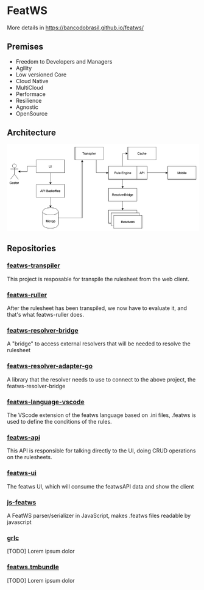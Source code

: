 # FeatWS

More details in https://bancodobrasil.github.io/featws/

## Premises

- Freedom to Developers and Managers
- Agility
- Low versioned Core
- Cloud Native
- MultiCloud
- Performace
- Resilience
- Agnostic
- OpenSource

## Architecture

![Arquitetura](featws-arquitetura.png)

## Repositories

### [featws-transpiler](https://github.com/bancodobrasil/featws-transpiler) 

This project is resposable for transpile the rulesheet from the web client.

### [featws-ruller](https://github.com/bancodobrasil/featws-ruller)

After the rulesheet has been transpiled, we now have to evaluate it, and that's what featws-ruller does.

### [featws-resolver-bridge](https://github.com/bancodobrasil/featws-resolver-bridge)

A "bridge" to access external resolvers that will be needed to resolve the rulesheet

### [featws-resolver-adapter-go](https://github.com/bancodobrasil/featws-resolver-adapter-go)

A library that the resolver needs to use to connect to the above project, the featws-resolver-bridge

### [featws-language-vscode](https://github.com/bancodobrasil/featws-language-vscode) 

The VScode extension of the featws language based on .ini files, .featws is used to define the conditions of the rules.

### [featws-api](https://github.com/bancodobrasil/featws-api) 

This API is responsible for talking directly to the UI, doing CRUD operations on the rulesheets.

### [featws-ui](https://github.com/bancodobrasil/featws-ui) 

The featws UI, which will consume the featwsAPI data and show the client

### [js-featws](https://github.com/bancodobrasil/js-featws) 

A FeatWS parser/serializer in JavaScript, makes .featws files readable by javascript

### [grlc](https://github.com/bancodobrasil/grlc) 

[TODO] Lorem ipsum dolor

### [featws.tmbundle](https://github.com/bancodobrasil/featws.tmbundle) 

[TODO] Lorem ipsum dolor



